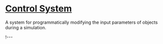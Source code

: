 # [Control System](syntax/Controls/index.md)

A system for programmatically modifying the input parameters of objects during a simulation.

!---
